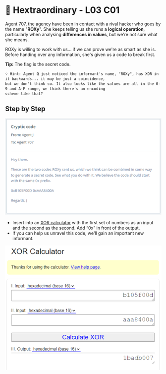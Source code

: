 # 🔢 Hextraordinary - L03 C01

Agent 707, the agency have been in contact with a rival hacker who goes by the name "**ROXy**". She keeps telling us she runs a **logical operation**, particularly when analysing **differences in values**, but we're not sure what she means.

ROXy is willing to work with us... if we can prove we're as smart as she is. Before handing over any information, she's given us a code to break first.

**Tip:** The flag is the secret code. 

```
💡 Hint: Agent Q just noticed the informant's name, "ROXy", has XOR in it backwards... it may be just a coincidence,
but we don't think so. It also looks like the values are all in the 0-9 and A-F range, we think there's an encoding
scheme like that?
```

## Step by Step

![image of email](/assets/hextraordinary1.png)

- Insert into an [XOR calculator](https://xor.pw/#) with the first set of numbers as an input and the second as the second. Add “0x” in front of the output.
- If you can help us unravel this code, we'll gain an important new informant.

![image of xor calculator](/assets/hextraordinary2.png)
